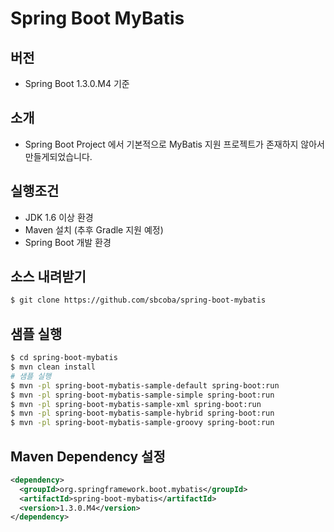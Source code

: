 # Spring Boot MyBatis 

## 버전
- Spring Boot 1.3.0.M4 기준

## 소개
- Spring Boot Project 에서 기본적으로 MyBatis 지원 프로젝트가 존재하지 않아서 만들게되었습니다.

## 실행조건
- JDK 1.6 이상 환경
- Maven 설치 (추후 Gradle 지원 예정)
- Spring Boot 개발 환경

## 소스 내려받기
```sh
$ git clone https://github.com/sbcoba/spring-boot-mybatis
```

## 샘플 실행
```sh
$ cd spring-boot-mybatis
$ mvn clean install
# 샘플 실행
$ mvn -pl spring-boot-mybatis-sample-default spring-boot:run
$ mvn -pl spring-boot-mybatis-sample-simple spring-boot:run
$ mvn -pl spring-boot-mybatis-sample-xml spring-boot:run
$ mvn -pl spring-boot-mybatis-sample-hybrid spring-boot:run
$ mvn -pl spring-boot-mybatis-sample-groovy spring-boot:run
```

## Maven Dependency 설정
```xml
<dependency>
  <groupId>org.springframework.boot.mybatis</groupId>
  <artifactId>spring-boot-mybatis</artifactId>
  <version>1.3.0.M4</version>
</dependency>
```